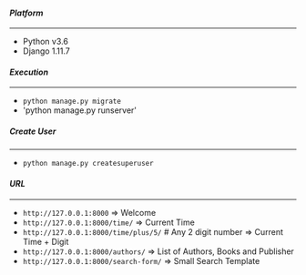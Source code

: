#### _Platform_
--------------
- Python v3.6
- Django 1.11.7

#### _Execution_
----------------
- `python manage.py migrate`
- 'python manage.py runserver'

##### Create User
-----------------
- `python manage.py createsuperuser`

#### _URL_
----------
- `http://127.0.0.1:8000` => Welcome
- `http://127.0.0.1:8000/time/` => Current Time 
- `http://127.0.0.1:8000/time/plus/5/` # Any 2 digit number => Current Time + Digit
- `http://127.0.0.1:8000/authors/` => List of Authors, Books and Publisher
- `http://127.0.0.1:8000/search-form/` => Small Search Template
